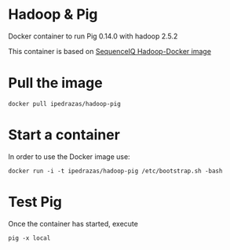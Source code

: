 Hadoop & Pig
==============================

Docker container to run Pig 0.14.0 with hadoop 2.5.2

This container is based on [SequenceIQ Hadoop-Docker image](https://registry.hub.docker.com/u/sequenceiq/hadoop-docker/) 

# Pull the image

```
docker pull ipedrazas/hadoop-pig
```

# Start a container

In order to use the Docker image use:

```
docker run -i -t ipedrazas/hadoop-pig /etc/bootstrap.sh -bash
```

# Test Pig

Once the container has started, execute
```
pig -x local
```

